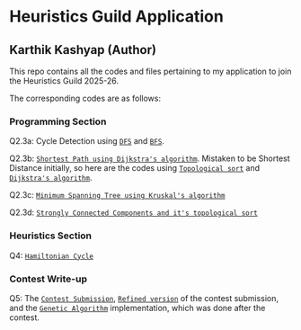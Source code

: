 # Heuristics Guild Application

## Karthik Kashyap (Author)

This repo contains all the codes and files pertaining to my application to join the Heuristics Guild 2025-26.

The corresponding codes are as follows:

### Programming Section

Q2.3a: Cycle Detection using [`DFS`](cycle_detection_dfs.cpp) and [`BFS`](cycle_detection_bfs.cpp).

Q2.3b: [`Shortest Path using Dijkstra's algorithm`](shortest_path_dijkstra.cpp). Mistaken to be Shortest Distance initially, so here are the codes using [`Topological sort`](shortest_distance_topo.cpp) and [`Dijkstra's algorithm`](shortest_distance_dijkstra.cpp).

Q2.3c: [`Minimum Spanning Tree using Kruskal's algorithm`](mst_kruskal.cpp)

Q2.3d: [`Strongly Connected Components and it's topological sort`](scc_kosaraju.cpp)

### Heuristics Section

Q4: [`Hamiltonian Cycle`](hamiltonian_cycle.cpp)

### Contest Write-up

Q5: The [`Contest Submission`](contest_v1_raw.cpp), [`Refined version`](contest_v1_refined.cpp) of the contest submission, and the [`Genetic Algorithm`](contest_v2_genetic.cpp) implementation, which was done after the contest.
